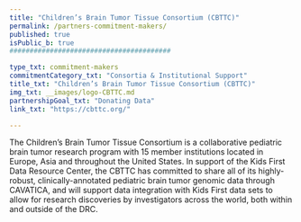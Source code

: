 ```yaml
---
title: "Children’s Brain Tumor Tissue Consortium (CBTTC)"
permalink: /partners-commitment-makers/
published: true
isPublic_b: true
########################################

type_txt: commitment-makers
commitmentCategory_txt: "Consortia & Institutional Support"
title_txt: "Children’s Brain Tumor Tissue Consortium (CBTTC)"
img_txt: __images/logo-CBTTC.md
partnershipGoal_txt: "Donating Data"
link_txt: "https://cbttc.org/"

---
```


The Children’s Brain Tumor Tissue Consortium is a collaborative pediatric brain tumor research program with 15 member institutions located in Europe, Asia and throughout the United States. In support of the Kids First Data Resource Center, the CBTTC  has committed to share all of its highly-robust, clinically-annotated pediatric brain tumor genomic data through CAVATICA, and will support data integration with Kids First data sets to allow for research discoveries by investigators across the world, both within and outside of the DRC.